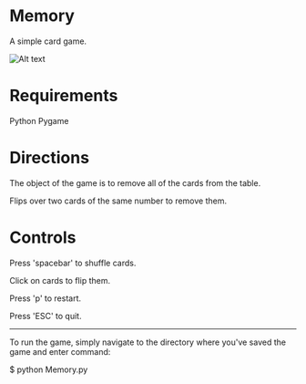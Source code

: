 Memory
======

A simple card game.

![Alt text](/data/Memory.gif?raw=true "Short Demo")


Requirements
=====
Python
Pygame


Directions
======

The object of the game is to remove all of the cards from the table.

Flips over two cards of the same number to remove them.


Controls
======

Press 'spacebar' to shuffle cards.

Click on cards to flip them.

Press 'p' to restart.

Press 'ESC' to quit.


------------------------

To run the game, simply navigate to the directory where you've saved
the game and enter command:

$ python Memory.py
